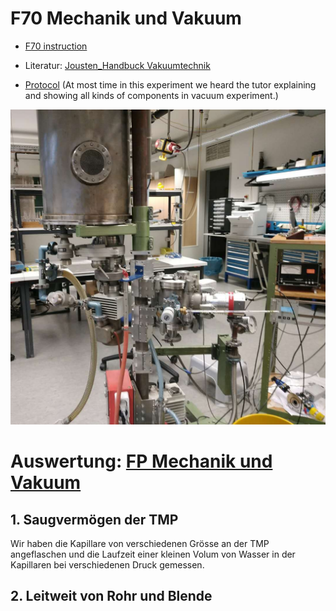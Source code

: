 # F70 Mechanik und Vakuum
- [F70 instruction](https://www.physi.uni-heidelberg.de/Einrichtungen/FP/anleitungen/F70.pdf)

- Literatur: [Jousten_Handbuck Vakuumtechnik](https://github.com/anananlyjlyj/physics-FP-Uni-HD/blob/master/F70%20Mechanik%20und%20Vakuum/Jousten_Handbuck%20Vakuumtechnik.pdf)

- [Protocol](https://github.com/anananlyjlyj/physics-FP-Uni-HD/blob/master/F70%20Mechanik%20und%20Vakuum/Protocol.pdf) (At most time in this experiment we heard the tutor explaining and showing all kinds of components in vacuum experiment.)


![Aufbau](https://github.com/anananlyjlyj/physics-FP-Uni-HD/blob/master/F70%20Mechanik%20und%20Vakuum/Vakuum.jpg)



# Auswertung: [FP Mechanik und Vakuum](https://github.com/anananlyjlyj/physics-FP-Uni-HD/blob/master/F70%20Mechanik%20und%20Vakuum/FP%20Mechanik%20und%20Vakuum.ipynb)

## 1. Saugvermögen der TMP

Wir haben die Kapillare von verschiedenen Grösse an der TMP angeflaschen und die Laufzeit einer kleinen Volum von Wasser in der Kapillaren bei verschiedenen Druck gemessen.  

## 2. Leitweit von Rohr und Blende

